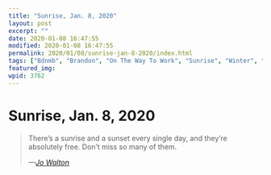 ```yaml
---
title: "Sunrise, Jan. 8, 2020"
layout: post
excerpt: ""
date: 2020-01-08 16:47:55
modified: 2020-01-08 16:47:55
permalink: 2020/01/08/sunrise-jan-8-2020/index.html
tags: ["Bdnmb", "Brandon", "On The Way To Work", "Sunrise", "Winter", "Photos"]
featured_img: 
wpid: 3762
---
```


# Sunrise, Jan. 8, 2020

> There’s a sunrise and a sunset every single day, and they’re absolutely free. Don’t miss so many of them.
> 
> <cite>—[Jo Walton](http://www.jowaltonbooks.com/)</cite>